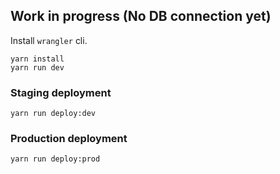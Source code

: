 ## Work in progress (No DB connection yet)

Install `wrangler` cli.

```
yarn install
yarn run dev
```

### Staging deployment

```
yarn run deploy:dev
```

### Production deployment

```
yarn run deploy:prod
```
